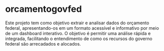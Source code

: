 # orcamentogovfed
Este projeto tem como objetivo extrair e analisar dados do orçamento federal, apresentando-os em um formato acessível e informativo por meio de um dashboard interativo. O objetivo é permitir uma análise rápida e integrada, facilitando o entendimento de como os recursos do governo federal são arrecadados e alocados.
